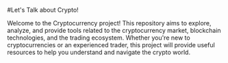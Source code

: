 #Let's Talk about Crypto!

Welcome to the Cryptocurrency project! 
This repository aims to explore, analyze, and provide tools related to the cryptocurrency market, blockchain technologies, and the trading ecosystem. 
Whether you're new to cryptocurrencies or an experienced trader, this project will provide useful resources to help you understand and navigate the crypto world.
